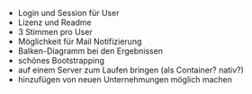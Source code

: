 - Login und Session für User
- Lizenz und Readme
- 3 Stimmen pro User
- Möglichkeit für Mail Notifizierung
- Balken-Diagramm bei den Ergebnissen
- schönes Bootstrapping
- auf einem Server zum Laufen bringen (als Container? nativ?)
- hinzufügen von neuen Unternehmungen möglich machen
